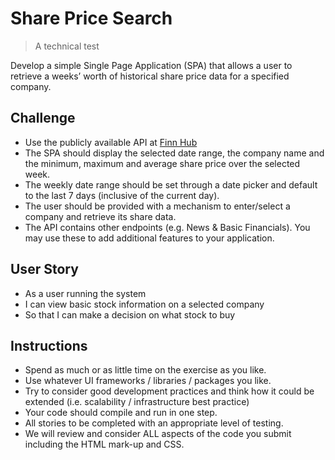# Share Price Search
> A technical test

Develop a simple Single Page Application (SPA) that allows a user to
retrieve a weeks’ worth of historical share price data for a specified
company.

## Challenge
- Use the publicly available API at [Finn Hub](https://finnhub.io/docs/api#stock-candles)
- The SPA should display the selected date range, the company name
and the minimum, maximum and average share price over the selected
week.
- The weekly date range should be set through a date picker and default
to the last 7 days (inclusive of the current day).
- The user should be provided with a mechanism to enter/select a
company and retrieve its share data.
- The API contains other endpoints (e.g. News &amp; Basic Financials). You
may use these to add additional features to your application.

## User Story
- As a user running the system
- I can view basic stock information on a selected company
- So that I can make a decision on what stock to buy

## Instructions
- Spend as much or as little time on the exercise as you like.
- Use whatever UI frameworks / libraries / packages you like.
- Try to consider good development practices and think how it could be
extended (i.e. scalability / infrastructure best practice)
- Your code should compile and run in one step.
- All stories to be completed with an appropriate level of testing.
- We will review and consider ALL aspects of the code you submit including the
HTML mark-up and CSS.